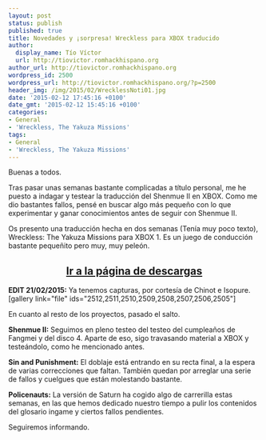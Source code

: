 ```yaml
---
layout: post
status: publish
published: true
title: Novedades y ¡sorpresa! Wreckless para XBOX traducido
author:
  display_name: Tío Víctor
  url: http://tiovictor.romhackhispano.org
author_url: http://tiovictor.romhackhispano.org
wordpress_id: 2500
wordpress_url: http://tiovictor.romhackhispano.org/?p=2500
header_img: /img/2015/02/WrecklessNoti01.jpg
date: '2015-02-12 17:45:16 +0100'
date_gmt: '2015-02-12 15:45:16 +0100'
categories:
- General
- 'Wreckless, The Yakuza Missions'
tags:
- General
- 'Wreckless, The Yakuza Missions'
---
```

Buenas a todos.

Tras pasar unas semanas bastante complicadas a título personal, me he puesto a indagar y testear la traducción del Shenmue II en XBOX. Como me dio bastantes fallos, pensé en buscar algo más pequeño con lo que experimentar y ganar conocimientos antes de seguir con Shenmue II.

Os presento una traducción hecha en dos semanas (Tenía muy poco texto), Wreckless: The Yakuza Missions para XBOX 1. Es un juego de conducción bastante pequeñito pero muy, muy peleón.

<h2 style="text-align: center;"><strong><a href="http://tiovictor.romhackhispano.org/wreckless-the-yakuza-missions-para-xbox/">Ir a la página de descargas</a></strong></h2>

**EDIT 21/02/2015:** Ya tenemos capturas, por cortesía de Chinot e Isopure.  
[gallery link="file" ids="2512,2511,2510,2509,2508,2507,2506,2505"]

En cuanto al resto de los proyectos, pasado el salto.

<!--more-->

**Shenmue II:** Seguimos en pleno testeo del testeo del cumpleaños de Fangmei y del disco 4. Aparte de eso, sigo travasando material a XBOX y testeándolo, como he mencionado antes.

**Sin and Punishment:** El doblaje está entrando en su recta final, a la espera de varias correcciones que faltan. También quedan por arreglar una serie de fallos y cuelgues que están molestando bastante.

**Policenauts:** La versión de Saturn ha cogido algo de carrerilla estas semanas, en las que hemos dedicado nuestro tiempo a pulir los contenidos del glosario ingame y ciertos fallos pendientes.

Seguiremos informando.
